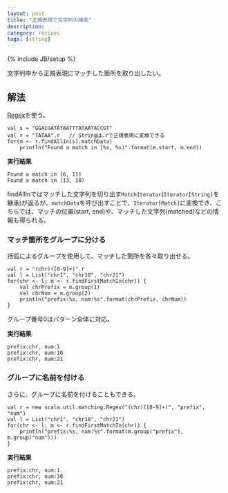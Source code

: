 ```yaml
---
layout: post
title: "正規表現で文字列の検索"
description: 
category: recipes
tags: [string]
---
```

{% include JB/setup %}


文字列中から正規表現にマッチした箇所を取り出したい。

## 解法

[Regex](http://www.scala-lang.org/api/current/index.html#scala.util.matching.Regex)を使う。

	val s = "GGACGATATAATTTATAATACCGT"
	val r = "TATAA".r   // Stringは.rで正規表現に変換できる
	for(m <- r.findAllIn(s).matchData) 
		println("Found a match in [%s, %s)".format(m.start, m.end))

**実行結果**

	Found a match in [6, 11)
	Found a match in [13, 18)

findAllInではマッチした文字列を切り出す`MatchIterator`(`Iterator[String]`を継承)が返るが、`matchData`を呼び出すことで、`Iterator[Match]`に変換でき、こちらでは、マッチの位置(start, end)や、マッチした文字列(matched)などの情報も得られる。


### マッチ箇所をグループに分ける

括弧によるグループを使用して、マッチした箇所を各々取り出せる。

	val r = "(chr)([0-9]+)".r
	val l = List("chr1", "chr10", "chr21")
	for(chr <- l; m <- r.findFirstMatchIn(chr)) {
	    val chrPrefix = m.group(1)
		val chrNum = m.group(2)
		println("prefix:%s, num:%s".format(chrPrefix, chrNum))
	}

グループ番号0はパターン全体に対応。

**実行結果**

    prefix:chr, num:1
    prefix:chr, num:10
    prefix:chr, num:21


### グループに名前を付ける

さらに、グループに名前を付けることもできる。
	
	val r = new scala.util.matching.Regex("(chr)([0-9]+)", "prefix", "num")
	val l = List("chr1", "chr10", "chr21")
	for(chr <- l; m <- r.findFirstMatchIn(chr)) {
		println("prefix:%s, num:%s".format(m.group("prefix"), m.group("num")))
	}

**実行結果**
	
    prefix:chr, num:1
    prefix:chr, num:10
    prefix:chr, num:21



